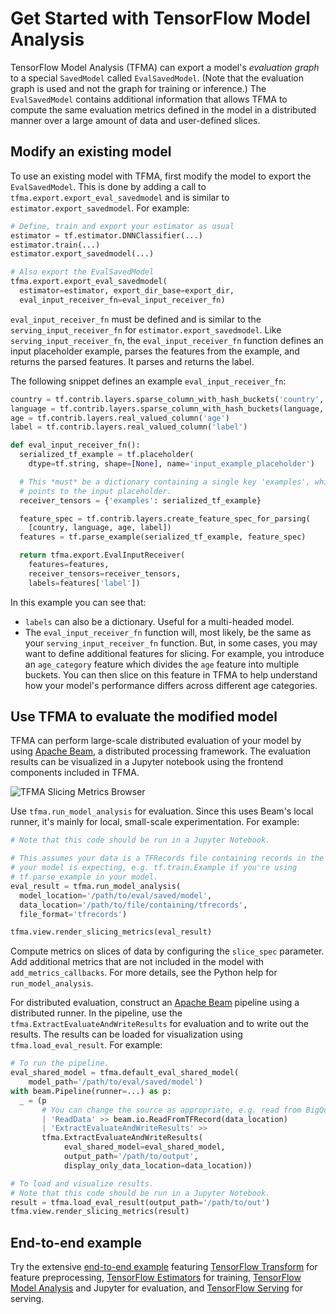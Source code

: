 <!-- See: www.tensorflow.org/tfx/model_analysis/ -->

# Get Started with TensorFlow Model Analysis

TensorFlow Model Analysis (TFMA) can export a model's *evaluation graph* to a
special `SavedModel` called `EvalSavedModel`. (Note that the evaluation
graph is used and not the graph for training or inference.) The `EvalSavedModel`
contains additional information that allows TFMA to compute the same evaluation
metrics defined in the model in a distributed manner over a large amount of data
and user-defined slices.

## Modify an existing model

To use an existing model with TFMA, first modify the model to export the
`EvalSavedModel`. This is done by adding a call to
`tfma.export.export_eval_savedmodel` and is similar to
`estimator.export_savedmodel`. For example:

```python
# Define, train and export your estimator as usual
estimator = tf.estimator.DNNClassifier(...)
estimator.train(...)
estimator.export_savedmodel(...)

# Also export the EvalSavedModel
tfma.export.export_eval_savedmodel(
  estimator=estimator, export_dir_base=export_dir,
  eval_input_receiver_fn=eval_input_receiver_fn)
```

`eval_input_receiver_fn` must be defined and is similar to the
`serving_input_receiver_fn` for `estimator.export_savedmodel`. Like
`serving_input_receiver_fn`, the `eval_input_receiver_fn` function
defines an input placeholder example, parses the features from the example, and
returns the parsed features. It parses and returns the label.

The following snippet defines an example `eval_input_receiver_fn`:

```python
country = tf.contrib.layers.sparse_column_with_hash_buckets('country', 100)
language = tf.contrib.layers.sparse_column_with_hash_buckets(language, 100)
age = tf.contrib.layers.real_valued_column('age')
label = tf.contrib.layers.real_valued_column('label')

def eval_input_receiver_fn():
  serialized_tf_example = tf.placeholder(
    dtype=tf.string, shape=[None], name='input_example_placeholder')

  # This *must* be a dictionary containing a single key 'examples', which
  # points to the input placeholder.
  receiver_tensors = {'examples': serialized_tf_example}

  feature_spec = tf.contrib.layers.create_feature_spec_for_parsing(
    [country, language, age, label])
  features = tf.parse_example(serialized_tf_example, feature_spec)

  return tfma.export.EvalInputReceiver(
    features=features,
    receiver_tensors=receiver_tensors,
    labels=features['label'])
```

In this example you can see that:

  *  `labels` can also be a dictionary. Useful for a multi-headed model.
  *   The `eval_input_receiver_fn` function will, most likely, be the same
	  as your `serving_input_receiver_fn` function. But, in some cases, you
	  may want to define additional features for slicing. For example, you
	  introduce an `age_category` feature which divides the `age` feature
	  into multiple buckets. You can then slice on this feature in TFMA to help
	  understand how your model's performance differs across different age
      categories.

## Use TFMA to evaluate the modified model

TFMA can perform large-scale distributed evaluation of your model by using
[Apache Beam](http://beam.apache.org), a distributed processing framework. The
evaluation results can be visualized in a Jupyter notebook using the frontend
components included in TFMA.

![TFMA Slicing Metrics Browser](images/tfma-slicing-metrics-browser.png)

Use `tfma.run_model_analysis` for evaluation. Since this uses Beam's local
runner, it's mainly for local, small-scale experimentation. For example:

```python
# Note that this code should be run in a Jupyter Notebook.

# This assumes your data is a TFRecords file containing records in the format
# your model is expecting, e.g. tf.train.Example if you're using
# tf.parse_example in your model.
eval_result = tfma.run_model_analysis(
  model_location='/path/to/eval/saved/model',
  data_location='/path/to/file/containing/tfrecords',
  file_format='tfrecords')

tfma.view.render_slicing_metrics(eval_result)
```

Compute metrics on slices of data by configuring the `slice_spec` parameter.
Add additional metrics that are not included in the model with
`add_metrics_callbacks`. For more details, see the Python help for
`run_model_analysis`.

For distributed evaluation, construct an [Apache Beam](http://beam.apache.org)
pipeline using a distributed runner. In the pipeline, use the
`tfma.ExtractEvaluateAndWriteResults` for evaluation and to write out the
results.  The results can be loaded for visualization using
`tfma.load_eval_result`. For example:

```python
# To run the pipeline.
eval_shared_model = tfma.default_eval_shared_model(
    model_path='/path/to/eval/saved/model')
with beam.Pipeline(runner=...) as p:
  _ = (p
       # You can change the source as appropriate, e.g. read from BigQuery.
       | 'ReadData' >> beam.io.ReadFromTFRecord(data_location)
       | 'ExtractEvaluateAndWriteResults' >>
       tfma.ExtractEvaluateAndWriteResults(
            eval_shared_model=eval_shared_model,
            output_path='/path/to/output',
            display_only_data_location=data_location))

# To load and visualize results.
# Note that this code should be run in a Jupyter Notebook.
result = tfma.load_eval_result(output_path='/path/to/out')
tfma.view.render_slicing_metrics(result)
```
## End-to-end example
Try the extensive
[end-to-end example](https://github.com/tensorflow/tfx/tree/master/tfx/examples/chicago_taxi)
featuring [TensorFlow Transform](https://github.com/tensorflow/transform) for feature
preprocessing,
[TensorFlow Estimators](https://www.tensorflow.org/guide/estimators) for
training, [TensorFlow Model Analysis](https://github.com/tensorflow/model-analysis) and Jupyter for
evaluation, and [TensorFlow Serving](https://github.com/tensorflow/serving) for serving.
